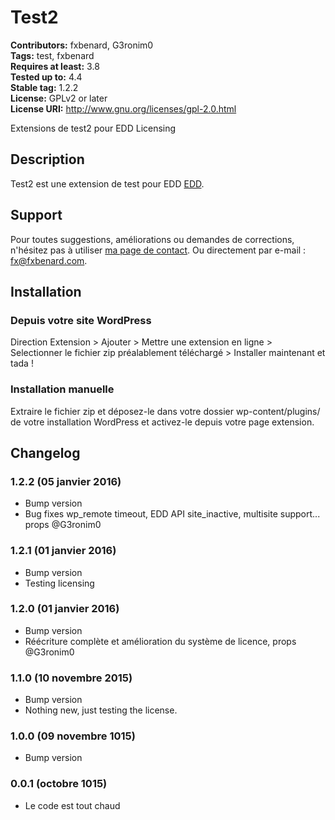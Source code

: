 # Test2 #
**Contributors:** fxbenard, G3ronim0  
**Tags:** test, fxbenard  
**Requires at least:** 3.8  
**Tested up to:** 4.4  
**Stable tag:** 1.2.2  
**License:** GPLv2 or later  
**License URI:** http://www.gnu.org/licenses/gpl-2.0.html  

Extensions de test2 pour EDD Licensing

## Description ##

Test2 est une extension de test pour EDD [EDD](https://fxbenard.com/recommande/easydigitaldownloads/).


## Support ##

Pour toutes suggestions, améliorations ou demandes de corrections, n'hésitez pas à utiliser [ma page de contact](https://fxbenard.com/contact/).
Ou directement par e-mail : fx@fxbenard.com.


## Installation ##

### Depuis votre site WordPress  ###
Direction Extension > Ajouter > Mettre une extension en ligne > Selectionner le fichier zip préalablement téléchargé > Installer maintenant et tada !

### Installation manuelle ###
Extraire le fichier zip et déposez-le dans votre dossier wp-content/plugins/ de votre installation WordPress et activez-le depuis votre page extension.


## Changelog ##

### 1.2.2 (05 janvier 2016) ###
* Bump version
* Bug fixes wp_remote timeout, EDD API site_inactive, multisite support... props @G3ronim0

### 1.2.1 (01 janvier 2016) ###
* Bump version
* Testing licensing

### 1.2.0 (01 janvier 2016) ###
* Bump version
* Réécriture complète et amélioration du système de licence, props @G3ronim0

### 1.1.0 (10 novembre 2015) ###
* Bump version
* Nothing new, just testing the license.

### 1.0.0 (09 novembre 1015) ###
* Bump version

### 0.0.1 (octobre 1015) ###
* Le code est tout chaud
